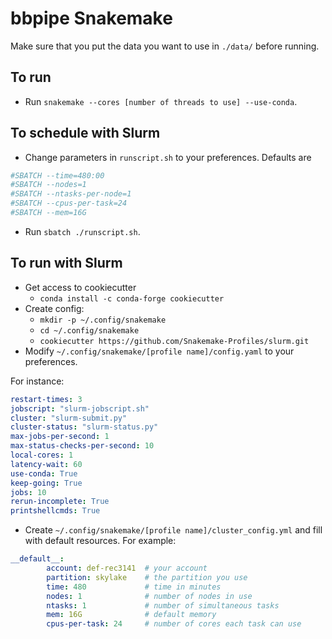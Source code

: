 # bbpipe Snakemake

Make sure that you put the data you want to use in `./data/` before running.

## To run

- Run `snakemake --cores [number of threads to use] --use-conda`.

## To schedule with Slurm

- Change parameters in `runscript.sh` to your preferences. Defaults are

```sh
#SBATCH --time=480:00
#SBATCH --nodes=1
#SBATCH --ntasks-per-node=1
#SBATCH --cpus-per-task=24
#SBATCH --mem=16G
```

- Run `sbatch ./runscript.sh`.

## To run with Slurm

- Get access to cookiecutter
  - `conda install -c conda-forge cookiecutter`
- Create config:
  - `mkdir -p ~/.config/snakemake`
  - `cd ~/.config/snakemake`
  - `cookiecutter https://github.com/Snakemake-Profiles/slurm.git`
- Modify `~/.config/snakemake/[profile name]/config.yaml` to your preferences.

For instance:

```yaml
restart-times: 3
jobscript: "slurm-jobscript.sh"
cluster: "slurm-submit.py"
cluster-status: "slurm-status.py"
max-jobs-per-second: 1
max-status-checks-per-second: 10
local-cores: 1
latency-wait: 60
use-conda: True
keep-going: True
jobs: 10
rerun-incomplete: True
printshellcmds: True
```

- Create `~/.config/snakemake/[profile name]/cluster_config.yml` and fill with
default resources. For example:

```yaml
__default__:
        account: def-rec3141  # your account
        partition: skylake    # the partition you use
        time: 480             # time in minutes
        nodes: 1              # number of nodes in use
        ntasks: 1             # number of simultaneous tasks
        mem: 16G              # default memory
        cpus-per-task: 24     # number of cores each task can use
```
